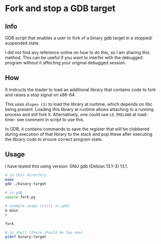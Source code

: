 # Fork and stop a GDB target

## Info
GDB script that enables a user to fork of a binary gdb target in a stopped/
suspended state.

I did not find any reference online on how to do this, so I am sharing this
method. This can be useful if you want to interfer with the debugged program
without it affecting your original debugged session.  

## How
It instructs the loader to load an additional library that contains code to 
fork and raises a stop signal on x86-64. 

This uses `dlopen (3)` to load the library at runtime, which depends on libc
being present. Loading this library at runtime allows attaching to a running
process and still fork it. Alternatively, one could use `LD_PRELOAD` at load-
time- see comment in script to use this.

In GDB, it contains commands to save the register that will be clobbered
during execution of that library to the stack and pop these after executing
the library code to ensure correct program state.

## Usage
I have tested this using version: GNU gdb (Debian 13.1-3) 13.1.

```bash
# in this directory
make
gdb ./binary-target

# in gdb
source fork.py

# example usage (still in gdb)
b main
r

fork

# in shell (there should be two now)
pidof binary-target
```

